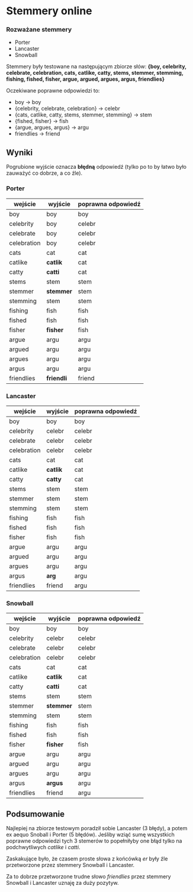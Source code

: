 # Stemmery online

### Rozważane stemmery
+ Porter
+ Lancaster
+ Snowball

Stemmery były testowane na następującym zbiorze słów: __{boy, celebrity, celebrate, celebration, cats, catlike, catty, stems, stemmer, stemming, fishing, fished, fisher, argue, argued, argues, argus, friendlies}__

Oczekiwane poprawne odpowiedzi to:
 + boy -> boy
 + {celebrity, celebrate, celebration} -> celebr
 + {cats, catlike, catty, stems, stemmer, stemming} -> stem
 + {fished, fisher} -> fish
 + {argue, argues, argus} -> argu
 + friendlies -> friend

## Wyniki

Pogrubione wyjście oznacza **błędną** odpowiedź (tylko po to by łatwo było zauważyć co dobrze, a co źle).

### Porter

|wejście|wyjście|poprawna odpowiedź|
|-------|-------|------------------|
|boy    | boy |boy |
| celebrity |boy |celebr |
| celebrate |boy |celebr |
| celebration |boy |celebr |
| cats |cat |cat |
| catlike |**catlik** |cat |
|catty |**catti** |cat |
|stems |stem | stem|
| stemmer|**stemmer** |stem |
| stemming |stem |stem |
| fishing |fish |fish|
| fished |fish |fish |
| fisher |**fisher** |fish |
| argue |argu |argu |
|argued |argu |argu |
| argues|argu |argu |
|argus |argu |argu |
| friendlies |**friendli** |friend |

### Lancaster
|wejście|wyjście|poprawna odpowiedź|
|-------|-------|------------------|
|boy    |boy |boy |
| celebrity |celebr |celebr |
| celebrate |celebr |celebr |
| celebration |celebr |celebr |
| cats |cat |cat |
| catlike |**catlik** |cat |
|catty |**catty** |cat |
|stems |stem | stem|
| stemmer|stem |stem |
| stemming |stem |stem |
| fishing |fish |fish|
| fished |fish |fish |
| fisher |fish |fish |
| argue |argu |argu |
|argued |argu |argu |
| argues|argu |argu |
|argus |**arg** |argu |
| friendlies |friend |argu |



### Snowball
|wejście|wyjście|poprawna odpowiedź|
|-------|-------|------------------|
|boy    |boy |boy |
| celebrity |celebr |celebr |
| celebrate |celebr |celebr |
| celebration |celebr |celebr |
| cats |cat |cat |
| catlike |**catlik** |cat |
|catty |**catti** |cat |
|stems |stem | stem|
| stemmer|**stemmer** |stem |
| stemming |stem |stem |
| fishing |fish |fish|
| fished |fish |fish |
| fisher |**fisher** |fish |
| argue |argu |argu |
|argued |argu |argu |
| argues|argu |argu |
|argus |**argus** |argu |
| friendlies |friend |argu |

## Podsumowanie

Najlepiej na zbiorze testowym poradził sobie Lancaster (3 błędy), a potem ex aequo Snoball i Porter (5 błędów). Jeśliby wziąć sumę wszystkich poprawne odpowiedzi tych 3 stemerów to popełniłyby one błąd tylko na podchwytliwych _catlike_ i _catti_.

Zaskakujące było, że czasem proste słowa z końcówką _er_  były źle przetworzone przez stemmery Snowball i Lancaster.

Za to dobrze przetworzone trudne słowo _friendlies_ przez stemmery Snowball i Lancaster uznaję za duży pozytyw.
